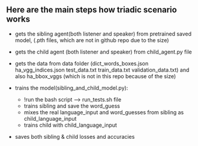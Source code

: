 ## Here are the main steps how triadic scenario works

- gets the sibling agent(both listener and speaker) from pretrained saved model, (.pth files, which are not in github repo due to the size)
- gets the child agent (both listener and speaker) from child_agent.py file
- gets the data from data folder (dict_words_boxes.json  ha_vgg_indices.json  test_data.txt  train_data.txt  validation_data.txt) and also  ha_bbox_vggs (which is not in this repo because of the size)

- trains the model(sibling_and_child_model.py):
   - !run the bash script --> run_tests.sh file
   - trains sibling and save the word_guess
   - mixes the real language_input and word_guesses from sibling as child_language_input
   - trains child with child_language_input
   
- saves both sibling & child losses and accuracies
